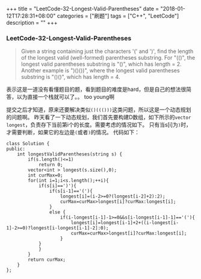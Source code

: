 +++
title = "LeetCode-32-Longest-Valid-Parentheses"
date = "2018-01-12T17:28:31+08:00"
categories = ["刷题"]
tags = ["C++", "LeetCode"]
description = ""
+++

### LeetCode-32-Longest-Valid-Parentheses

> Given a string containing just the characters '(' and ')', find the length of the longest valid (well-formed) parentheses substring.
For "(()", the longest valid parentheses substring is "()", which has length = 2.
Another example is ")()())", where the longest valid parentheses substring is "()()", which has length = 4.

表示这是一道没有看懂题目的题，看到题目的难度是hard，但是自己的想法很简答，以为直接一个栈就可以了。。 too young啊

提交之后才知道，原来还要解决类似`()((()))`这类问题，所以这是一个动态规划的问题啊。
昨天看了一下动态规划，我们首先要构建D数组，如下所示的`vector longest`，负责存下当前第i个的长度。需要考虑的情况如下。
只有当s[i]为`)`时，才需要判断，如果它的左边是`(`或者`)`的情况。
代码如下：
```
class Solution {
public:
    int longestValidParentheses(string s) {
        if(s.length()<=1)
            return 0;
        vector<int > longest(s.size(),0);
        int curMax=0;
        for(int i=1;i<s.length();++i){
            if(s[i]==')'){
                if(s[i-1]=='('){
                    longest[i]=(i-2>=0?(longest[i-2]+2):2);
                    curMax=curMax>longest[i]?curMax:longest[i];
                }
                else {
                    if(i-longest[i-1]-1>=0&&s[i-longest[i-1]-1]=='('){
                        longest[i]=longest[i-1]+2+((i-longest[i-1]-2>=0)?longest[i-longest[i-1]-2]:0);
                        curMax=curMax>longest[i]?curMax:longest[i];
                    }
            }
            }
        }
        return curMax;
    }
};
```
